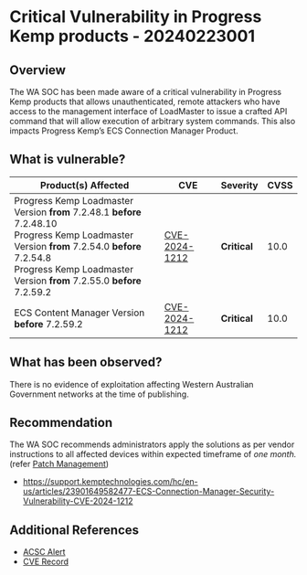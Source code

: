 # Critical Vulnerability in Progress Kemp products - 20240223001

## Overview

The WA SOC has been made aware of a critical vulnerability in Progress Kemp products that allows unauthenticated, remote attackers who have access to the management interface of LoadMaster to issue a crafted API command that will allow execution of arbitrary system commands. This also impacts Progress Kemp’s ECS Connection Manager Product.

## What is vulnerable?

| Product(s) Affected                                                     | CVE                                                             | Severity     | CVSS |
| ----------------------------------------------------------------------- | --------------------------------------------------------------- | ------------ | ---- |
| Progress Kemp Loadmaster Version **from** 7.2.48.1 **before** 7.2.48.10 <br> Progress Kemp Loadmaster Version **from** 7.2.54.0 **before** 7.2.54.8 <br> Progress Kemp Loadmaster Version **from** 7.2.55.0 **before** 7.2.59.2 | [CVE-2024-1212](https://nvd.nist.gov/vuln/detail/CVE-2024-1212) | **Critical** | 10.0 |
| ECS Content Manager Version **before** 7.2.59.2                         | [CVE-2024-1212](https://nvd.nist.gov/vuln/detail/CVE-2024-1212) | **Critical** | 10.0 |

## What has been observed?

There is no evidence of exploitation affecting Western Australian Government networks at the time of publishing.

## Recommendation

The WA SOC recommends administrators apply the solutions as per vendor instructions to all affected devices within expected timeframe of *one month.* (refer [Patch Management](../guidelines/patch-management.md))

- https://support.kemptechnologies.com/hc/en-us/articles/23901649582477-ECS-Connection-Manager-Security-Vulnerability-CVE-2024-1212

## Additional References

- [ACSC Alert](https://www.cyber.gov.au/about-us/view-all-content/alerts-and-advisories/vulnerability-in-progress-kemp-products)
- [CVE Record](https://www.cve.org/CVERecord?id=CVE-2024-1212)
